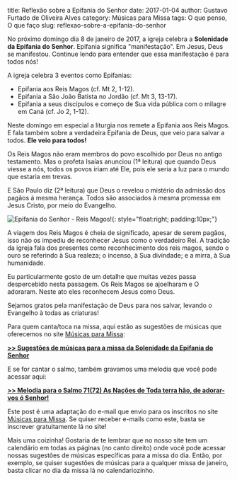 title: Reflexão sobre a Epifania do Senhor
date: 2017-01-04
author: Gustavo Furtado de Oliveira Alves
category: Músicas para Missa
tags: O que penso, O que faço
slug: reflexao-sobre-a-epifania-do-senhor

No próximo domingo dia 8 de janeiro de 2017, a igreja celebra a **Solenidade da Epifania do Senhor**. Epifania significa "manifestação". Em Jesus, Deus se manifestou. Continue lendo para entender que essa manifestação é para todos nós!

A igreja celebra 3 eventos como Epifanias:

* Epifania aos Reis Magos (cf. Mt 2, 1-12).
* Epifania a São João Batista no Jordão (cf. Mt 3, 13-17).
* Epifania a seus discípulos e começo de Sua vida pública com o milagre em Caná (cf. Jo 2, 1-12).

Neste domingo em especial a liturgia nos remete a Epifania aos Reis Magos. E fala também sobre a verdadeira Epifania de Deus, que veio para salvar a todos. **Ele veio para todos!**

Os Reis Magos não eram membros do povo escolhido por Deus no antigo testamento. Mas o profeta Isaías anunciou (1ª leitura) que quando Deus viesse a nós, todos os povos iriam até Ele, pois ele seria a luz para o mundo que estaria em trevas.

E São Paulo diz (2ª leitura) que Deus o revelou o mistério da admissão dos pagãos à mesma herança. Todos são associados à mesma promessa em Jesus Cristo, por meio do Evangelho.

![Epifania do Senhor - Reis Magos!](https://dm8sjho5caga5.cloudfront.net/images/diasLiturgicos/epifania-do-senhor.jpg){: style="float:right; padding:10px;"}

A viagem dos Reis Magos é cheia de significado, apesar de serem pagãos, isso não os impediu de reconhecer Jesus como o verdadeiro Rei. A tradição da igreja fala dos presentes como reconhecimento dos reis magos, sendo o ouro se referindo à Sua realeza; o incenso, à Sua divindade; e a mirra, à Sua humanidade.

Eu particularmente gosto de um detalhe que muitas vezes passa despercebido nesta passagem. Os Reis Magos se ajoelharam e O adoraram. Neste ato eles reconhecem Jesus como Deus.

Sejamos gratos pela manifestação de Deus para nos salvar, levando o Evangelho à todas as criaturas!

Para quem canta/toca na missa, aqui estão as sugestões de músicas que oferecemos no site [Músicas para Missa](http://www.musicasparamissa.com.br/):

[**>> Sugestões de músicas para a missa da Solenidade da Epifania do Senhor**](http://www.musicasparamissa.com.br/sugestoes-para/solenidade-da-epifania-senhor/)

E se for cantar o salmo, também gravamos uma melodia que você pode acessar aqui:

[**>> Melodia para o Salmo 71(72) As Nações de Toda terra hão, de adorar-vos ó Senhor!**](http://www.musicasparamissa.com.br/musica/salmo-71-72-as-nacoes-de-toda-a-terra-hao-de-adorar-vos-o-senhor/)

Este post é uma adaptação do e-mail que envio para os inscritos no site [Músicas para Missa](http://www.musicasparamissa.com.br/). Se quiser receber e-mails como este, basta se inscrever gratuitamente lá no site!

Mais uma coizinha! Gostaria de te lembrar que no nosso site tem um calendário em todas as páginas (no canto direito) onde você pode acessar nossas sugestões de músicas específicas para a missa do dia. Então, por exemplo, se quiser sugestões de músicas para a qualquer missa de janeiro, basta clicar no dia da missa lá no calendariozinho.
